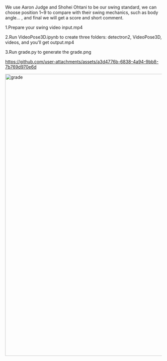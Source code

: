We use Aaron Judge and Shohei Ohtani to be our swing standard, we can choose position 1~9 to compare with their swing mechanics, such as body angle... , and final we will get a score and short comment.

1.Prepare your swing video input.mp4

2.Run VideoPose3D.ipynb to create three folders: detectron2, VideoPose3D, videos, and you'll get output.mp4

3.Run grade.py to generate the grade.png



https://github.com/user-attachments/assets/a3d4776b-6838-4a94-9bb8-7b769d970e6d



<img width="1562" height="906" alt="grade" src="https://github.com/user-attachments/assets/25cddb55-67dc-4dbb-b76f-7c7a9535fadd" />
